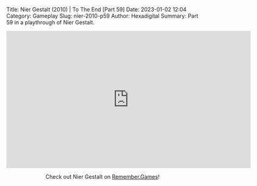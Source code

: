 Title: Nier Gestalt (2010) | To The End [Part 59]
Date: 2023-01-02 12:04
Category: Gameplay
Slug: nier-2010-p59
Author: Hexadigital
Summary: Part 59 in a playthrough of Nier Gestalt.

<center><iframe src="https://www.youtube.com/embed/RYFxo2KjEQk?feature=oembed" allow="accelerometer; autoplay; encrypted-media; gyroscope; picture-in-picture" width="640" height="360" frameborder="0"></iframe>

Check out Nier Gestalt on [Remember.Games](https://remember.games/game/2307/nier/)!</center>

